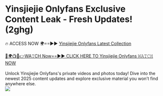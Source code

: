 # Yinsjiejie Onlyfans Exclusive Content Leak - Fresh Updates! (2ghg)

🔥 ACCESS NOW 🌍==►► <a href="https://tinyurl.com/kvy9nzfs" rel="nofollow">Yinsjiejie Onlyfans Latest Collection</a>
<br><br>
[🔴🌍📺📱👉WA𝚃CH Now==►► CLICK HERE TO Yinsjiejie Onlyfans 𝚆𝙰𝚃𝙲𝙷 NOW](https://tinyurl.com/kvy9nzfs)
<br><br>
Unlock Yinsjiejie Onlyfans's private videos and photos today! Dive into the newest 2025 content updates and explore exclusive material you won’t find anywhere else.
<br>
<a href="https://tinyurl.com/kvy9nzfs" rel="nofollow" data-target="animated-image.originalLink"><img src="https://camo.githubusercontent.com/8a4f000d20f83aca3bf7ec5f350d767afa0574a8a352519fd8cfa583a6f93a33/68747470733a2f2f692e696d6775722e636f6d2f644a486b345a712e676966" data-canonical-src="https://i.imgur.com/dJHk4Zq.gif" style="max-width: 100%; display: inline-block;" data-target="animated-image.originalImage"></a>
<br>
